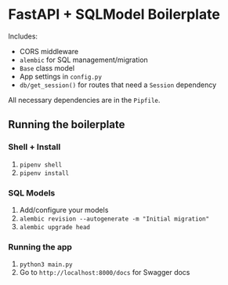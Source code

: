 # FastAPI + SQLModel Boilerplate

Includes:

- CORS middleware
- `alembic` for SQL management/migration
- `Base` class model
- App settings in `config.py`
- `db/get_session()` for routes that need a `Session` dependency

All necessary dependencies are in the `Pipfile`.

## Running the boilerplate

### Shell + Install

1. `pipenv shell`
2. `pipenv install`

### SQL Models

1. Add/configure your models
2. `alembic revision --autogenerate -m "Initial migration"`
3. `alembic upgrade head`

### Running the app

1. `python3 main.py`
2. Go to `http://localhost:8000/docs` for Swagger docs
